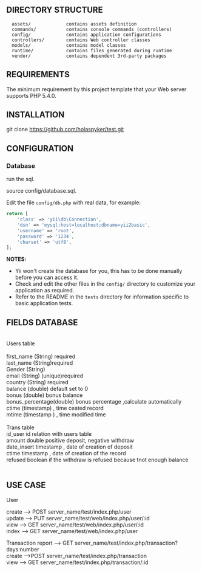 
DIRECTORY STRUCTURE
-------------------

      assets/             contains assets definition
      commands/           contains console commands (controllers)
      config/             contains application configurations
      controllers/        contains Web controller classes
      models/             contains model classes
      runtime/            contains files generated during runtime
      vendor/             contains dependent 3rd-party packages



REQUIREMENTS
------------

The minimum requirement by this project template that your Web server supports PHP 5.4.0.


INSTALLATION
------------
 git clone https://github.com/holaspyker/test.git

CONFIGURATION
-------------

### Database


run the sql.<br>

source config/database.sql.<br>


Edit the file `config/db.php` with real data, for example:

```php
return [
    'class' => 'yii\db\Connection',
    'dsn' => 'mysql:host=localhost;dbname=yii2basic',
    'username' => 'root',
    'password' => '1234',
    'charset' => 'utf8',
];
```

**NOTES:**
- Yii won't create the database for you, this has to be done manually before you can access it.
- Check and edit the other files in the `config/` directory to customize your application as required.
- Refer to the README in the `tests` directory for information specific to basic application tests.


FIELDS DATABASE
----------------

<br>
Users table<br>
<br>
first_name (String) required<br>
last_name (String)required<br>
Gender (String)<br>
email (String) (unique)required<br>
country (String) required<br>
balance (double) default set to 0<br>
bonus (double)  bonus balance<br>
bonus_percentage(double) bonus percentage ,calculate automatically<br>
ctime  (timestamp) ,  time ceated record<br>
mtime (timestamp ) , time modified time<br>
<br>
Trans table <br>
id_user id relation with users table<br>
amount double positive deposit, negative withdraw<br>
date_insert timestamp , date of creation of deposit<br>
ctime timestamp , date of creation of the record<br>
refused boolean if the withdraw is refused because tnot enough balance <br>
<br>



USE CASE
--------

User 

create --> POST  server_name/test/index.php/user <br>
update --> PUT   server_name/test/web/index.php/user/:id <br>
view   --> GET   server_name/test/web/index.php/user/:id <br>
index  --> GET   server_name/test/web/index.php/user <br>


Transaction 
report   --> GET server_name/test/index.php/transaction?days:number <br>
create   -->POST server_name/test/index.php/transaction <br>
view     --> GET server_name/test/index.php/transaction/:id <br>



